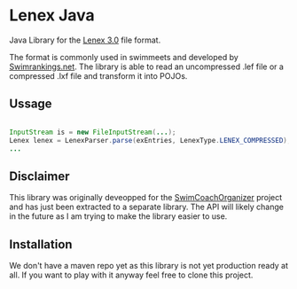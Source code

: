 # Lenex Java

Java Library for the [Lenex 3.0](https://de.wikipedia.org/wiki/Lenex) file format. 

The format is commonly used in swimmeets and developed by [Swimrankings.net](https://www.swimrankings.net/).
The library is able to read an uncompressed .lef file or a compressed .lxf file and transform it into POJOs.

## Ussage
```java

InputStream is = new FileInputStream(...);
Lenex lenex = LenexParser.parse(exEntries, LenexType.LENEX_COMPRESSED);
...

```

## Disclaimer
This library was originally deveopped for the [SwimCoachOrganizer](https://github.com/Tiim/SwimCoachOrganizer)
project and has just been extracted to a separate library. The API will likely change in the future as I am 
trying to make the library easier to use.

## Installation
We don't have a maven repo yet as this library is not yet production ready at all. 
If you want to play with it anyway feel free to clone this project.


